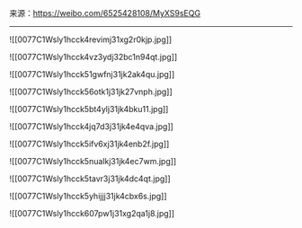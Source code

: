 来源：https://weibo.com/6525428108/MyXS9sEQG

----
![[0077C1Wsly1hcck4revimj31xg2r0kjp.jpg]]

![[0077C1Wsly1hcck4vz3ydj32bc1n94qt.jpg]]

![[0077C1Wsly1hcck51gwfnj31jk2ak4qu.jpg]]

![[0077C1Wsly1hcck56otk1j31jk27vnph.jpg]]

![[0077C1Wsly1hcck5bt4ylj31jk4bku11.jpg]]

![[0077C1Wsly1hcck4jq7d3j31jk4e4qva.jpg]]

![[0077C1Wsly1hcck5ifv6xj31jk4enb2f.jpg]]

![[0077C1Wsly1hcck5nualkj31jk4ec7wm.jpg]]

![[0077C1Wsly1hcck5tavr3j31jk4dc4qt.jpg]]

![[0077C1Wsly1hcck5yhijjj31jk4cbx6s.jpg]]

![[0077C1Wsly1hcck607pw1j31xg2qa1j8.jpg]]
